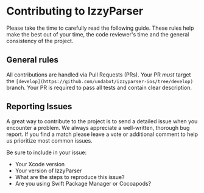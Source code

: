 # Contributing to IzzyParser

Please take the time to carefully read the following guide. These rules help make the best out of your time, the code reviewer's time and the general consistency of the project.

## General rules

All contributions are handled via Pull Requests (PRs). Your PR _must_ target the `[develop](https://github.com/undabot/izzyparser-ios/tree/develop)` branch. Your PR is required to pass all tests and contain clear description.

## Reporting Issues

A great way to contribute to the project is to send a detailed issue when you encounter a problem. We always appreciate a well-written, thorough bug report. If you find a match please leave a vote or additional comment to help us prioritize most common issues.

Be sure to include in your issue:

- Your Xcode version 
- Your version of IzzyParser
- What are the steps to reproduce this issue?
- Are you using Swift Package Manager or Cocoapods?
